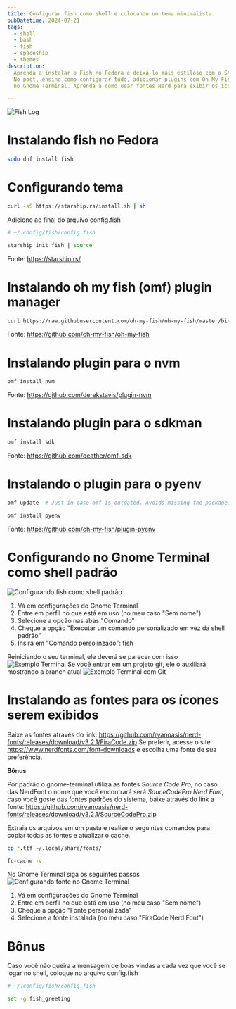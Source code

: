 ```yaml
---
title: Configurar fish como shell e colocando um tema minimalista
pubDatetime: 2024-07-21
tags: 
  - shell
  - bash
  - fish
  - spaceship
  - themes
description:
  Aprenda a instalar o Fish no Fedora e deixá-lo mais estiloso com o Starship. 
  No post, ensino como configurar tudo, adicionar plugins com Oh My Fish e definir o Fish como padrão 
  no Gnome Terminal. Aprenda a como usar fontes Nerd para exibir os ícones.

---
```

![Fish Log](@assets/images/fish-e-spaceship/logo-fish.gif)
# Instalando fish no Fedora

```bash
sudo dnf install fish
```

# Configurando tema

```bash
curl -sS https://starship.rs/install.sh | sh
```

Adicione ao final do arquivo config.fish

```bash
# ~/.config/fish/config.fish

starship init fish | source
```
Fonte: https://starship.rs/
<!-- more -->


# Instalando oh my fish (omf) plugin manager

```bash
curl https://raw.githubusercontent.com/oh-my-fish/oh-my-fish/master/bin/install | fish
```
Fonte: https://github.com/oh-my-fish/oh-my-fish


# Instalando plugin para o nvm

```bash
omf install nvm
```
Fonte: https://github.com/derekstavis/plugin-nvm


# Instalando plugin para o sdkman

```bash
omf install sdk
```
Fonte: https://github.com/deather/omf-sdk


# Instalando o plugin para o pyenv

```bash
omf update  # Just in case omf is outdated. Avoids missing the package.
```

```bash
omf install pyenv
```
Fonte: https://github.com/oh-my-fish/plugin-pyenv


# Configurando no Gnome Terminal como shell padrão
![Configurando fish como shell padrão](@assets/images/fish-e-spaceship/gnome-terminal-comando.png)

1. Vá em configurações do Gnome Terminal
2. Entre em perfil no que está em uso (no meu caso "Sem nome")
3. Selecione a opção nas abas "Comando"
4. Cheque a opção "Executar um comando personalizado em vez da shell padrão"
5. Insira em "Comando persolinzado": fish

Reiniciando o seu terminal, ele deverá se parecer com isso
![Exemplo Terminal](@assets/images/fish-e-spaceship/gnome-terminal-exemplo.png)
Se você entrar em um projeto git, ele o auxiliará mostrando a branch atual
![Exemplo Terminal com Git](@assets/images/fish-e-spaceship/gnome-terminal-exemplo-git.png)


# Instalando as fontes para os ícones serem exibidos

Baixe as fontes através do link: https://github.com/ryanoasis/nerd-fonts/releases/download/v3.2.1/FiraCode.zip
Se preferir, acesse o site https://www.nerdfonts.com/font-downloads e escolha uma fonte de sua preferência.

**Bônus**

Por padrão o gnome-terminal utiliza as fontes _Source Code Pro_, no caso das NerdFont o nome que você encontrará será _SauceCodePro Nerd Font_, caso você goste das fontes padrões do sistema, baixe através do link a fonte: https://github.com/ryanoasis/nerd-fonts/releases/download/v3.2.1/SourceCodePro.zip

Extraia os arquivos em um pasta e realize o seguintes comandos para copiar todas as fontes e atualizar o cache.
```bash
cp *.ttf ~/.local/share/fonts/
```

```bash
fc-cache -v
```

No Gnome Terminal siga os seguintes passos
![Configurando fonte no Gnome Terminal](@assets/images/fish-e-spaceship/gnome-terminal-fonte.png)

1. Vá em configurações do Gnome Terminal
2. Entre em perfil no que está em uso (no meu caso "Sem nome")
3. Cheque a opção "Fonte personalizada"
4. Selecione a fonte instalada (no meu caso "FiraCode Nerd Font")


# Bônus

Caso você não queira a mensagem de boas vindas a cada vez que você se logar no shell, coloque no arquivo config.fish 
```bash
# ~/.config/fish/config.fish

set -g fish_greeting
```